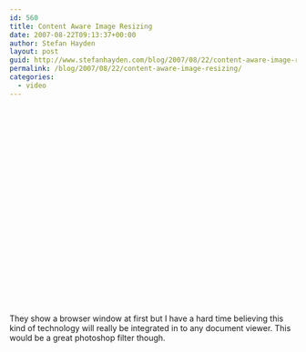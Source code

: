```yaml
---
id: 560
title: Content Aware Image Resizing
date: 2007-08-22T09:13:37+00:00
author: Stefan Hayden
layout: post
guid: http://www.stefanhayden.com/blog/2007/08/22/content-aware-image-resizing/
permalink: /blog/2007/08/22/content-aware-image-resizing/
categories:
  - video
---
```

<object width="425" height="350"><param name="movie" value="http://www.youtube.com/v/qadw0BRKeMk"></param><param name="wmode" value="transparent"></param><embed src="http://www.youtube.com/v/qadw0BRKeMk" type="application/x-shockwave-flash" wmode="transparent" width="425" height="350"></embed></object>

They show a browser window at first but I have a hard time believing this kind of technology will really be integrated in to any document viewer. This would be a great photoshop filter though.